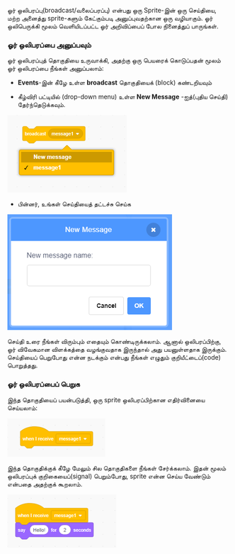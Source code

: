 ஓர் ஒலிபரப்பு(broadcast/வலைப்பரப்பு) என்பது ஒரு Sprite-இன் ஒரு செய்தியை, மற்ற அனைத்து sprite-களும் கேட்கும்படி அனுப்புவதற்கான ஒரு வழியாகும். ஓர் ஒலிபெருக்கி மூலம் வெளியிடப்பட்ட ஓர் அறிவிப்பைப் போல நினைத்துப் பாருங்கள்.

### ஓர் ஒலிபரப்பை அனுப்பவும்

ஓர் ஒலிபரப்புத் தொகுதியை உருவாக்கி, அதற்கு ஒரு பெயரைக் கொடுப்பதன் மூலம் ஓர் ஒலிபரப்பை நீங்கள் அனுப்பலாம்:

+ **Events**-இன் கீழே உள்ள **broadcast** தொகுதியைக் (block) கண்டறியவும்

+ கீழ்விரி பட்டியில் (drop-down menu) உள்ள **New Message** -ஐத்(புதிய செய்தி) தேர்ந்தெடுக்கவும்.

![ஒலிபரப்பு தொகுதி கீழ்விரியும்](images/broadcast-block.png)

+ பின்னர், உங்கள் செய்தியைத் தட்டச்சு செய்க

![ஓர் ஒலிபரப்பை உருவாக்கவும்](images/new-broadcast.png)

செய்தி உரை நீங்கள் விரும்பும் எதையும் கொண்டிருக்கலாம். ஆனால் ஒலிபரப்பிற்கு, ஓர் விவேகமான விளக்கத்தை வழங்குவதாக இருந்தால் அது பயனுள்ளதாக இருக்கும். செய்தியைப் பெறுபோது என்ன நடக்கும் என்பது நீங்கள் எழுதும் குறியீட்டைப்(code) பொறுத்தது.

### ஓர் ஒலிபரப்பைப் பெறுக

இந்த தொகுதியைப் பயன்படுத்தி, ஒரு sprite ஒலிபரப்பிற்கான எதிர்வினையை செய்யலாம்:

![ஓர் ஒலிபரப்பைப் பெறுக](images/receive-a-broadcast.png)

இந்த தொகுதிக்குக் கீழே மேலும் சில தொகுதிகளை நீங்கள் சேர்க்கலாம். இதன் மூலம் ஒலிபரப்புக் குறிகையைப்(signal) பெறும்போது, sprite என்ன செய்ய வேண்டும் என்பதை அதற்குக் கூறலாம்.

![உதாரணத்தைப் பெறுங்கள்](images/receive-example.png)